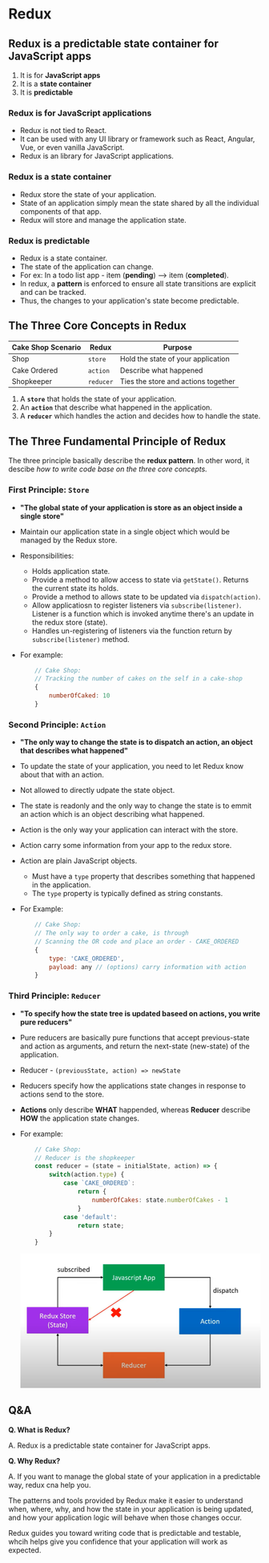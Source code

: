 # Redux

## Redux is a predictable state container for JavaScript apps

1. It is for **JavaScript apps**
2. It is a **state container**
3. It is **predictable**

### Redux is for JavaScript applications

- Redux is not tied to React.
- It can be used with any UI library or framework such as React, Angular, Vue, or even vanilla JavaScript.
- Redux is an library for JavaScript applications.

### Redux is a state container

- Redux store the state of your application.
- State of an application simply mean the state shared by all the individual components of that app.
- Redux will store and manage the application state.

### Redux is predictable

- Redux is a state container.
- The state of the application can change.
- For ex: In a todo list app - item (**pending**) --> item (**completed**).
- In redux, a **pattern** is enforced to ensure all state transitions are explicit and can be tracked.
- Thus, the changes to your application's state become predictable.

## The Three Core Concepts in Redux

| Cake Shop Scenario    | Redux     | Purpose                             |
| --------              | -------   | -------                             |
| Shop                  | `store`   | Hold the state of your application  |
| Cake Ordered          | `action`  | Describe what happened              |
| Shopkeeper            | `reducer` | Ties the store and actions together |

1. A **`store`** that holds the state of your application.
2. An **`action`** that describe what happened in the application.
3. A **`reducer`** which handles the action and decides how to handle the state.

## The Three Fundamental Principle of Redux

The three principle basically describe the **redux pattern**. In other word, it descibe *how to write code base on the three core concepts.*

### First Principle: `Store`

- **"The global state of your application is store as an object inside a single store"**
- Maintain our application state in a single object which would be managed by the Redux store.
- Responsibilities:
  - Holds application state.
  - Provide a method to allow access to state via `getState()`. Returns the current state its holds.
  - Provide a method to allows state to be updated via `dispatch(action)`.
  - Allow applicatiosn to register listeners via `subscribe(listener)`. Listener is a function which is invoked anytime there's an update in the redux store (state).
  - Handles un-registering of listeners via the function return by `subscribe(listener)` method.
- For example:

    ```javascript
        // Cake Shop:
        // Tracking the number of cakes on the self in a cake-shop
        {
            numberOfCaked: 10
        }
    ```

### Second Principle: `Action`

- **"The only way to change the state is to dispatch an action, an object that describes what happened"**
- To update the state of your application, you need to let Redux know about that with an action.
- Not allowed to directly udpate the state object.
- The state is readonly and the only way to change the state is to emmit an action which is an object describing what happened.
- Action is the only way your application can interact with the store.
- Action carry some information from your app to the redux store.
- Action are plain JavaScript objects.
  - Must have a `type` property that describes something that happened in the application.
  - The `type` property is typically defined as string constants.
- For Example:

    ```javascript
        // Cake Shop:
        // The only way to order a cake, is through
        // Scanning the OR code and place an order - CAKE_ORDERED
        {
            type: 'CAKE_ORDERED',
            payload: any // (options) carry information with action
        }
    ```

### Third Principle: `Reducer`

- **"To specify how the state tree is updated baseed on actions, you write pure reducers"**
- Pure reducers are basically pure functions that accept previous-state and action as arguments, and return the next-state (new-state) of the application.
- Reducer - `(previousState, action) => newState`
- Reducers specify how the applications state changes in response to actions send to the store.
- **Actions** only describe **WHAT** happended, whereas **Reducer** describe **HOW** the application state changes.
- For example:

    ```javascript
        // Cake Shop:
        // Reducer is the shopkeeper
        const reducer = (state = initialState, action) => {
            switch(action.type) {
                case `CAKE_ORDERED`:
                    return {
                        numberOfCakes: state.numberOfCakes - 1
                    }
                case 'default':
                    return state;
            }
        }
    ```

  ![Redux-Princple](./redux-principle.png)

## Q&A

**Q. What is Redux?**

A. Redux is a predictable state container for JavaScript apps.

**Q. Why Redux?**

A.
If you want to manage the global state of your application in a predictable way, redux cna help you.

The patterns and tools provided by Redux make it easier to understand when, where, why, and how the state in your application is being updated, and how your application logic will behave when those changes occur.

Redux guides you toward writing code that is predictable and testable, whcih helps give you confidence that your application will work as expected.
